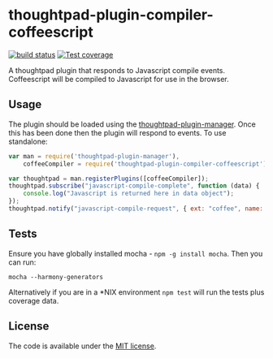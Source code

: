 thoughtpad-plugin-compiler-coffeescript
=======================================

[![build status][travis-image]][travis-url]
[![Test coverage][coveralls-image]][coveralls-url]

A thoughtpad plugin that responds to Javascript compile events. Coffeescript will be compiled to Javascript for use in the browser.

## Usage

The plugin should be loaded using the [thoughtpad-plugin-manager](https://github.com/thoughtpad/thoughtpad-plugin-manager). Once this has been done then the plugin will respond to events. To use standalone:

```JavaScript
var man = require('thoughtpad-plugin-manager'),
    coffeeCompiler = require('thoughtpad-plugin-compiler-coffeescript');

var thoughtpad = man.registerPlugins([coffeeCompiler]);
thoughtpad.subscribe("javascript-compile-complete", function (data) {
    console.log("Javascript is returned here in data object"); 
});
thoughtpad.notify("javascript-compile-request", { ext: "coffee", name: "name of the file", contents: "your coffee code here" });
```

## Tests

Ensure you have globally installed mocha - `npm -g install mocha`. Then you can run:

`mocha --harmony-generators`

Alternatively if you are in a *NIX environment `npm test` will run the tests plus coverage data.

## License

The code is available under the [MIT license](http://deif.mit-license.org/).

[travis-image]: https://img.shields.io/travis/thoughtpad/thoughtpad-plugin-compiler-coffeescript/master.svg?style=flat-square
[travis-url]: https://travis-ci.org/thoughtpad/thoughtpad-plugin-compiler-coffeescript
[coveralls-image]: https://img.shields.io/coveralls/thoughtpad/thoughtpad-plugin-compiler-coffeescript/master.svg?style=flat-square
[coveralls-url]: https://coveralls.io/r/thoughtpad/thoughtpad-plugin-compiler-coffeescript?branch=master